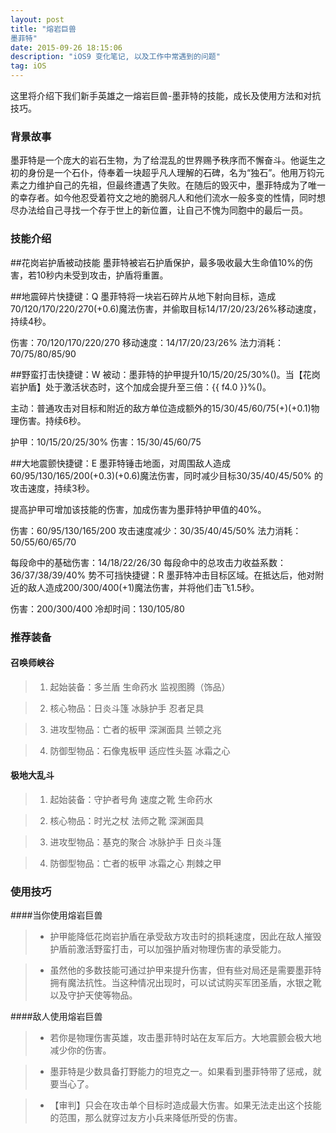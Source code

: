 ```yaml
---
layout: post
title: "熔岩巨兽
墨菲特"
date: 2015-09-26 18:15:06 
description: "iOS9 变化笔记, 以及工作中常遇到的问题"
tag: iOS
---
```



这里将介绍下我们新手英雄之一熔岩巨兽-墨菲特的技能，成长及使用方法和对抗技巧。
     

### 背景故事

墨菲特是一个庞大的岩石生物，为了给混乱的世界赐予秩序而不懈奋斗。他诞生之初的身份是一个石仆，侍奉着一块超乎凡人理解的石碑，名为“独石”。他用万钧元素之力维护自己的先祖，但最终遭遇了失败。在随后的毁灭中，墨菲特成为了唯一的幸存者。如今他忍受着符文之地的脆弱凡人和他们流水一般多变的性情，同时想尽办法给自己寻找一个存于世上的新位置，让自己不愧为同胞中的最后一员。


### 技能介绍

##花岗岩护盾被动技能
墨菲特被岩石护盾保护，最多吸收最大生命值10%的伤害，若10秒内未受到攻击，护盾将重置。

##地震碎片快捷键：Q
墨菲特将一块岩石碎片从地下射向目标，造成70/120/170/220/270(+0.6)魔法伤害，并偷取目标14/17/20/23/26%移动速度，持续4秒。

伤害：70/120/170/220/270
移动速度：14/17/20/23/26%
法力消耗：70/75/80/85/90

##野蛮打击快捷键：W
被动：墨菲特的护甲提升10/15/20/25/30%()。当【花岗岩护盾】处于激活状态时，这个加成会提升至三倍：{{ f4.0 }}%()。

主动：普通攻击对目标和附近的敌方单位造成额外的15/30/45/60/75(+)(+0.1)物理伤害。持续6秒。

护甲：10/15/20/25/30%
伤害：15/30/45/60/75

##大地震颤快捷键：E
墨菲特锤击地面，对周围敌人造成60/95/130/165/200(+0.3)(+0.6)魔法伤害，同时减少目标30/35/40/45/50% 的攻击速度，持续3秒。

提高护甲可增加该技能的伤害，加成伤害为墨菲特护甲值的40%。

伤害：60/95/130/165/200
攻击速度减少：30/35/40/45/50%
法力消耗：50/55/60/65/70

每段命中的基础伤害：14/18/22/26/30
每段命中的总攻击力收益系数：36/37/38/39/40%
势不可挡快捷键：R
墨菲特冲击目标区域。在抵达后，他对附近的敌人造成200/300/400(+1)魔法伤害，并将他们击飞1.5秒。

伤害：200/300/400
冷却时间：130/105/80

### 推荐装备

#### 召唤师峡谷 

> 1. 起始装备：多兰盾 生命药水 监视图腾（饰品）

> 2. 核心物品：日炎斗篷 冰脉护手 忍者足具

> 3. 进攻型物品：亡者的板甲 深渊面具 兰顿之兆

> 4. 防御型物品：石像鬼板甲 适应性头盔 冰霜之心

#### 极地大乱斗 

> 1. 起始装备：守护者号角 速度之靴 生命药水

> 2. 核心物品：时光之杖 法师之靴 深渊面具

> 3. 进攻型物品：基克的聚合 冰脉护手 日炎斗篷

> 4. 防御型物品：亡者的板甲 冰霜之心 荆棘之甲

### 使用技巧

####当你使用熔岩巨兽

> - 护甲能降低花岗岩护盾在承受敌方攻击时的损耗速度，因此在敌人摧毁护盾前激活野蛮打击，可以加强护盾对物理伤害的承受能力。

> - 虽然他的多数技能可通过护甲来提升伤害，但有些对局还是需要墨菲特拥有魔法抗性。当这种情况出现时，可以试试购买军团圣盾，水银之靴以及守护天使等物品。


####敌人使用熔岩巨兽

> - 若你是物理伤害英雄，攻击墨菲特时站在友军后方。大地震颤会极大地减少你的伤害。

> - 墨菲特是少数具备打野能力的坦克之一。如果看到墨菲特带了惩戒，就要当心了。

> - 【审判】只会在攻击单个目标时造成最大伤害。如果无法走出这个技能的范围，那么就穿过友方小兵来降低所受的伤害。